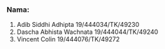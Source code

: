 ### Nama: 
1. Adib Siddhi Adhipta 19/444034/TK/49230
2. Dascha Abhista Wachnata 19/444044/TK/49240
3. Vincent Colin        19/444076/TK/49272
